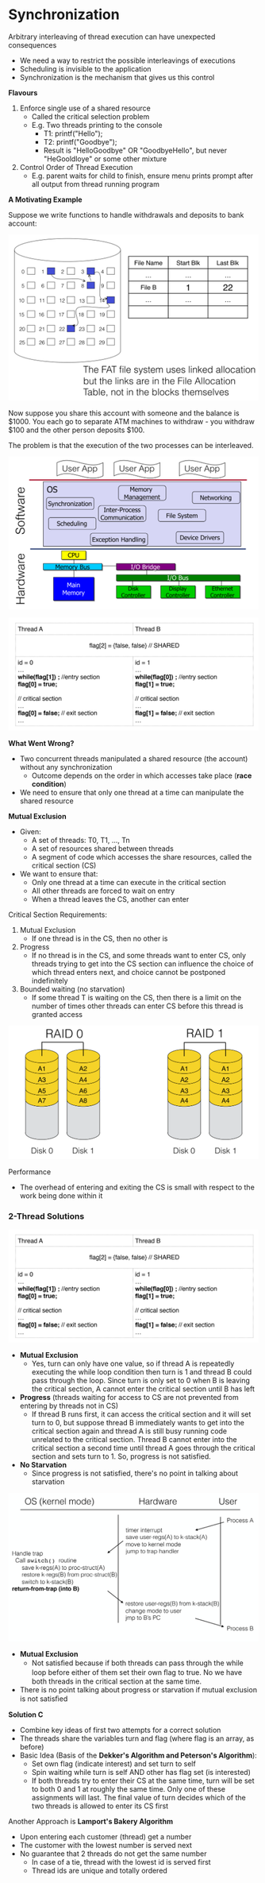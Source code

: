 # Synchronization

Arbitrary interleaving of thread execution can have unexpected consequences

* We need a way to restrict the possible interleavings of executions
* Scheduling is invisible to the application
* Synchronization is the mechanism that gives us this control

**Flavours**

1. Enforce single use of a shared resource
   * Called the critical selection problem
   * E.g. Two threads printing to the console
     * T1: printf\("Hello"\);
     * T2: printf\("Goodbye"\);
     * Result is "HelloGoodbye" OR "GoodbyeHello", but never "HeGooldloye" or some other mixture
2. Control Order of Thread Execution
   * E.g. parent waits for child to finish, ensure menu prints prompt after all output from thread running program

**A Motivating Example**

Suppose we write functions to handle withdrawals and deposits to bank account:

![](../.gitbook/assets/image%20%286%29.png)

Now suppose you share this account with someone and the balance is $1000. You each go to separate ATM machines to withdraw - you withdraw $100 and the other person deposits $100.

The problem is that the execution of the two processes can be interleaved. 

![](../.gitbook/assets/image.png)

![](../.gitbook/assets/image%20%2850%29.png)

**What Went Wrong?**

* Two concurrent threads manipulated a shared resource \(the account\) without any synchronization
  * Outcome depends on the order in which accesses take place \(**race condition**\)
* We need to ensure that only one thread at a time can manipulate the shared resource

**Mutual Exclusion**

* Given:
  * A set of threads: T0, T1, ..., Tn
  * A set of resources shared between threads
  * A segment of code which accesses the share resources, called the critical section \(CS\)
* We want to ensure that:
  * Only one thread at a time can execute in the critical section
  * All other threads are forced to wait on entry
  * When a thread leaves the CS, another can enter

Critical Section Requirements:

1. Mutual Exclusion
   * If one thread is in the CS, then no other is
2. Progress
   * If no thread is in the CS, and some threads want to enter CS, only threads trying to get into the CS section can influence the choice of which thread enters next, and choice cannot be postponed indefinitely
3. Bounded waiting \(no starvation\)
   * If some thread T is waiting on the CS, then there is a limit on the number of times other threads can enter CS before this thread is granted access

![](../.gitbook/assets/image%20%2835%29.png)

Performance

* The overhead of entering and exiting the CS is small with respect to the work being done within it

### **2-Thread Solutions**

![Solution A](../.gitbook/assets/image%20%2832%29.png)

* **Mutual Exclusion**
  * Yes, turn can only have one value, so if thread A is repeatedly executing the while loop condition then turn is 1 and thread B could pass through the loop. Since turn is only set to 0 when B is leaving the critical section, A cannot enter the critical section until B has left
* **Progress** \(threads waiting for access to CS are not prevented from entering by threads not in CS\)
  * If thread B runs first, it can access the critical section and it will set turn to 0, but suppose thread B immediately wants to get into the critical section again and thread A is still busy running code unrelated to the critical section. Thread B cannot enter into the critical section a second time until thread A goes through the critical section and sets turn to 1. So, progress is not satisfied.
* **No Starvation**
  * Since progress is not satisfied, there's no point in talking about starvation

![Solution B](../.gitbook/assets/image%20%2839%29.png)

* **Mutual Exclusion**
  * Not satisﬁed because if both threads can pass through the while loop before either of them set their own ﬂag to true. No we have both threads in the critical section at the same time.
* There is no point talking about progress or starvation if mutual exclusion is not satisﬁed

**Solution C**

* Combine key ideas of first two attempts for a correct solution
* The threads share the variables turn and flag \(where flag is an array, as before\)
* Basic Idea \(Basis of the **Dekker's Algorithm and Peterson's Algorithm**\):
  * Set own flag \(indicate interest\) and set turn to self
  * Spin waiting while turn is self AND other has flag set \(is interested\)
  * If both threads try to enter their CS at the same time, turn will be set to both 0 and 1 at roughly the same time. Only one of these assignments will last. The final value of turn decides which of the two threads is allowed to enter its CS first

Another Approach is **Lamport's Bakery Algorithm**

* Upon entering each customer \(thread\) get a number
* The customer with the lowest number is served next
* No guarantee that 2 threads do not get the same number
  * In case of a tie, thread with the lowest id is served first
  * Thread ids are unique and totally ordered

